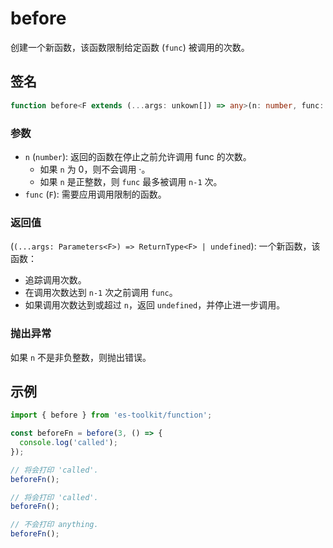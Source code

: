 # before

创建一个新函数，该函数限制给定函数 (`func`) 被调用的次数。

## 签名

```typescript
function before<F extends (...args: unkown[]) => any>(n: number, func: F): (...args: Parameters<F>) => ReturnType<F> | undefined;
```

### 参数

- `n` (`number`): 返回的函数在停止之前允许调用 func 的次数。
  - 如果 `n` 为 0，则不会调用 ·。
  - 如果 `n` 是正整数，则 `func` 最多被调用 `n-1` 次。
- `func` (`F`): 需要应用调用限制的函数。

### 返回值

(`(...args: Parameters<F>) => ReturnType<F> | undefined`): 一个新函数，该函数：

- 追踪调用次数。
- 在调用次数达到 `n-1` 次之前调用 `func`。
- 如果调用次数达到或超过 `n`，返回 `undefined`，并停止进一步调用。

### 抛出异常

如果 `n` 不是非负整数，则抛出错误。

## 示例

```typescript
import { before } from 'es-toolkit/function';

const beforeFn = before(3, () => {
  console.log('called');
});

// 将会打印 'called'.
beforeFn();

// 将会打印 'called'.
beforeFn();

// 不会打印 anything.
beforeFn();
```

